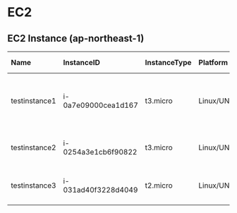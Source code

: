 ---
---
# EC2
## EC2 Instance (ap-northeast-1)
|Name|InstanceID|InstanceType|Platform|Architecture|AMI ID|AZ|Public IP|Private IP|Security Group|Role Name|
|:--|:--|:--|:--|:--|:--|:--|:--|:--|:--|:--|
|testinstance1|i-0a7e09000cea1d167|t3.micro|Linux/UNIX|x86_64|ami-06ee4e2261a4dc5c3|ap-northeast-1a|43.207.113.224|10.1.0.53|ec2-rds-1<br>ksnet-dev-opmng-sg|ksnet-dev-testrole|
|testinstance2|i-0254a3e1cb6f90822|t3.micro|Linux/UNIX|x86_64|ami-06ee4e2261a4dc5c3|ap-northeast-1a|35.77.81.184|10.1.0.233|ksnet-dev-opmng-sg|ksnet-dev-testrole|
|testinstance3|i-031ad40f3228d4049|t2.micro|Linux/UNIX|x86_64|ami-0ffac3e16de16665e|ap-northeast-1c|-|10.1.11.115|ksnet-dev-opmng-sg|ksnet-dev-testrole|

